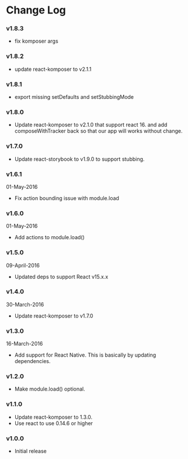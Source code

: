 # Change Log

### v1.8.3

* fix komposer args

### v1.8.2

* update react-komposer to v2.1.1

### v1.8.1

* export missing setDefaults and setStubbingMode

### v1.8.0

* Update react-komposer to v2.1.0 that support react 16.
and add composeWithTracker back so that our app will works without change.

### v1.7.0

* Update react-storybook to v1.9.0 to support stubbing.

### v1.6.1
01-May-2016

* Fix action bounding issue with module.load
### v1.6.0
01-May-2016

* Add actions to module.load()

### v1.5.0
09-April-2016

* Updated deps to support React v15.x.x

### v1.4.0
30-March-2016

* Update react-komposer to v1.7.0

### v1.3.0
16-March-2016

* Add support for React Native. This is basically by updating dependencies.

### v1.2.0
* Make module.load() optional.

### v1.1.0

* Update react-komposer to 1.3.0.
* Use react to use 0.14.6 or higher

### v1.0.0

* Initial release
